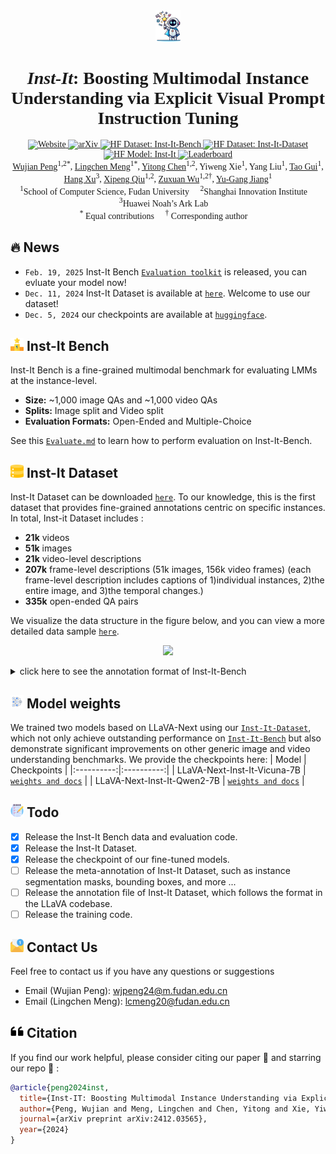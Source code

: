 <div align="center" style="font-family: charter;">
<img src="assets/logo.png" width="8%"/>
<h1><i>Inst-It</i>: Boosting Multimodal Instance Understanding via Explicit Visual Prompt Instruction Tuning</h1>
<a href="https://inst-it.github.io/" target="_blank">
    <img alt="Website" src="https://img.shields.io/badge/🌎_Website-Inst--It-ffc107?color=578FCA&logoColor=white" height="20" />
</a>
<a href="https://arxiv.org/abs/2412.03565" target="_blank">
    <img alt="arXiv" src="https://img.shields.io/badge/arXiv-Inst--It-red?logo=arxiv" height="20" />
</a>
<a href="https://huggingface.co/datasets/Inst-IT/Inst-It-Bench" target="_blank">
    <img alt="HF Dataset: Inst-It-Bench" src="https://img.shields.io/badge/%F0%9F%A4%97%20_Benchmark-Inst--It-ffc107?color=A9B5DF&logoColor=white" height="20" />
</a>
<a href="https://huggingface.co/datasets/Inst-IT/Inst-It-Dataset" target="_blank">
    <img alt="HF Dataset: Inst-It-Dataset" src="https://img.shields.io/badge/%F0%9F%A4%97%20_Dataset-Inst--It-ffc107?color=B3D8A8&logoColor=white" height="20" />
</a>
<a href="https://huggingface.co/Inst-IT" target="_blank">
    <img alt="HF Model: Inst-It" src="https://img.shields.io/badge/%F0%9F%A4%97%20_Model-Inst--It-ffc107?color=FFCF50&logoColor=white" height="20" />
</a>
<a href="https://huggingface.co/spaces/Inst-IT/Leaderboard" target="_blank">
    <img alt="Leaderboard" src="https://img.shields.io/badge/🥇_Leaderboard-Inst--It-ffc107?color=E07A5F&logoColor=white" height="20" />
</a>

<div>
    <a href="https://scholar.google.com/citations?user=GTuWk9YAAAAJ&hl=zh-CN" target="_blank">Wujian Peng</a><sup>1,2*</sup>,</span>
    <a href="https://menglcool.github.io/" target="_blank">Lingchen Meng</a><sup>1*</sup>, </span>
    <a href="https://scholar.google.cz/citations?user=a40b6HQAAAAJ&hl=zh-CN" target="_blank">Yitong Chen</a><sup>1,2</sup>,</span>
    Yiweng Xie<sup>1</sup>,</span>
    Yang Liu<sup>1</sup>,</span>
    <a href="https://guitaowufeng.github.io/" target="_blank">Tao Gui</a><sup>1</sup>,</span>
    <a href="https://xuhangcn.github.io/" target="_blank">Hang Xu</a><sup>3</sup>,</span>
    <a href="https://xpqiu.github.io/en.html" target="_blank">Xipeng Qiu</a><sup>1,2</sup>,</span>
    <a href="https://zxwu.azurewebsites.net/" target="_blank">Zuxuan Wu</a><sup>1,2&dagger;</sup>,</span>
    <a href="https://scholar.google.com/citations?user=f3_FP8AAAAAJ&hl=en" target="_blank">Yu-Gang Jiang</a><sup>1</sup></span>
</div>

<div>
    <sup>1</sup>School of Computer Science, Fudan University&emsp;
    <sup>2</sup>Shanghai Innovation Institute&emsp;
    <sup>3</sup>Huawei Noah’s Ark Lab&emsp;
</div>

<div>
    <sup>*</sup> Equal contributions&emsp;
    <sup>&dagger;</sup> Corresponding author&emsp;
</div>

</div>

## 🔥 News
* `Feb. 19, 2025` Inst-It Bench [`Evaluation toolkit`](inst-it-bench/README.md) is released, you can evluate your model now!
* `Dec. 11, 2024` Inst-It Dataset is available at [`here`](https://huggingface.co/datasets/Inst-IT/Inst-It-Dataset). Welcome to use our dataset!
* `Dec. 5, 2024` our checkpoints are available at [`huggingface`](https://huggingface.co/Inst-IT).

## <img src="assets/leaderboard.png" alt="🏆" style="height: 1em;"> Inst-It Bench
Inst-It Bench is a fine-grained multimodal benchmark for evaluating LMMs at the instance-level.
* **Size:** ~1,000 image QAs and ~1,000 video QAs
* **Splits:** Image split and Video split
* **Evaluation Formats:** Open-Ended and Multiple-Choice
  
See this [`Evaluate.md`](inst-it-bench/README.md) to learn how to perform evaluation on Inst-It-Bench.

## <img src="assets/dataset.png" alt="🏆" style="height: 1em;"> Inst-It Dataset
Inst-It Dataset can be downloaded [`here`](https://huggingface.co/datasets/Inst-IT/Inst-IT-Dataset). To our knowledge, this is the first dataset that provides fine-grained annotations centric on specific instances. In total, Inst-it Dataset includes :
- **21k** videos
- **51k** images
- **21k** video-level descriptions
- **207k** frame-level descriptions (51k images, 156k video frames) (each frame-level description includes captions of 1)individual instances, 2)the entire image, and 3)the temporal changes.)
- **335k** open-ended QA pairs

We visualize the data structure in the figure below, and you can view a more detailed data sample [`here`](https://inst-it.github.io/#dataset).
<p align="center">
    <img src="https://inst-it.github.io/images/data.png" width="80%"> <br>
</p>

<details>
<summary>click here to see the annotation format of Inst-It-Bench</summary>
  
- video annotations in file [`inst_it_dataset_video_21k.json`](https://huggingface.co/datasets/Inst-IT/Inst-It-Dataset/blob/main/inst_it_dataset_video_21k.json)

```
[
    {
        "video_id": int,
        "frame_level_caption": (annotation for each frame within this video)
          [
              {
                  "timestamp": int, (indicate the timestamp of this frame in the video, e.g. <1>)
                  "frame_name": string, (the image filename of this frame)
                  "instance_level": (caption for each instance within this frame)
                    {
                        "1": "caption for instance 1",
                        (more instance level captions ...)
                    },
                  "image_level": string, (caption for the entire frame)
                  "temporal_change": string (caption for the temporal changes relative to the previous frame)
              },
              (more frame level captions ...)
          ],
        "question_answer_pairs": (open ended question answer pairs)
          [
             {
                "question": "the question",
                "answer": "the corresponding answer"
              },
             (more question answer pairs ...)
          ],
        "video_level_caption": string, (a dense caption for the entire video, encompassing all frames)
        "video_path": string (the path to where this video is stored)
    },
    (more annotations for other videos ...)
]
```

- image annotations in file [`inst_it_dataset_image_51k.json`](https://huggingface.co/datasets/Inst-IT/Inst-It-Dataset/blob/main/inst_it_dataset_image_51k.json)
```
[
    {
        "image_id": int,
        "instance_level_caption": (caption for each instance within this image)
          {
              "1": "caption for instance 1",
              (more instance level captions ...)
          },
        "image_level_caption": string, (caption for the entire image)
        "image_path": string (the path to where this image is stored)
    },
    (more annotations for other images ...)
]
```
</details>

## <img src="assets/model.png" alt="🌐" style="height: 1em;"> Model weights
We trained two models based on LLaVA-Next using our [`Inst-It-Dataset`](https://huggingface.co/datasets/Inst-IT/Inst-It-Dataset), which not only achieve outstanding performance on [`Inst-It-Bench`](https://huggingface.co/datasets/Inst-IT/Inst-It-Bench) but also demonstrate significant improvements on other generic image and video understanding benchmarks. We provide the checkpoints here:
| Model | Checkpoints |
|:----------:|:----------:|
| LLaVA-Next-Inst-It-Vicuna-7B | [`weights and docs`](https://huggingface.co/Inst-IT/LLaVA-Next-Inst-It-Qwen2-7B) | 
| LLaVA-Next-Inst-It-Qwen2-7B | [`weights and docs`](https://huggingface.co/Inst-IT/LLaVA-Next-Inst-It-Vicuna-7B) |

## <img src="assets/todo.png" alt="📝" style="height: 1em;">  Todo
- [x] Release the Inst-It Bench data and evaluation code.
- [x] Release the Inst-It Dataset.
- [x] Release the checkpoint of our fine-tuned models.
- [ ] Release the meta-annotation of Inst-It Dataset, such as instance segmentation masks, bounding boxes, and more ...
- [ ] Release the annotation file of Inst-It Dataset, which follows the format in the LLaVA codebase.
- [ ] Release the training code.

##  <img src="assets/email.png" alt="📧" style="height: 1em;"> Contact Us
Feel free to contact us if you have any questions or suggestions 
- Email (Wujian Peng): wjpeng24@m.fudan.edu.cn
- Email (Lingchen Meng): lcmeng20@fudan.edu.cn
##  <img src="assets/cite.png" alt="📎" style="height: 1em;"> Citation
If you find our work helpful, please consider citing our paper :paperclip: and starring our repo :star2: :

``` bibtex
@article{peng2024inst,
  title={Inst-IT: Boosting Multimodal Instance Understanding via Explicit Visual Prompt Instruction Tuning},
  author={Peng, Wujian and Meng, Lingchen and Chen, Yitong and Xie, Yiweng and Liu, Yang and Gui, Tao and Xu, Hang and Qiu, Xipeng and Wu, Zuxuan and Jiang, Yu-Gang},
  journal={arXiv preprint arXiv:2412.03565},
  year={2024}
}
```
